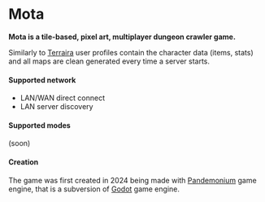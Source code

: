 
# Mota

**Mota is a tile-based, pixel art, multiplayer dungeon crawler game.**

Similarly to [Terraira](https://terraria.org/) user profiles contain the character data (items, stats) and all maps are clean generated every time a server starts. 

#### Supported network
- LAN/WAN direct connect
- LAN server discovery

#### Supported modes
(soon)

#### Creation
The game was first created in 2024 being made with [Pandemonium](https://github.com/Relintai/pandemonium_engine/) game engine, that is a subversion of [Godot](https://godotengine.org/) game engine.